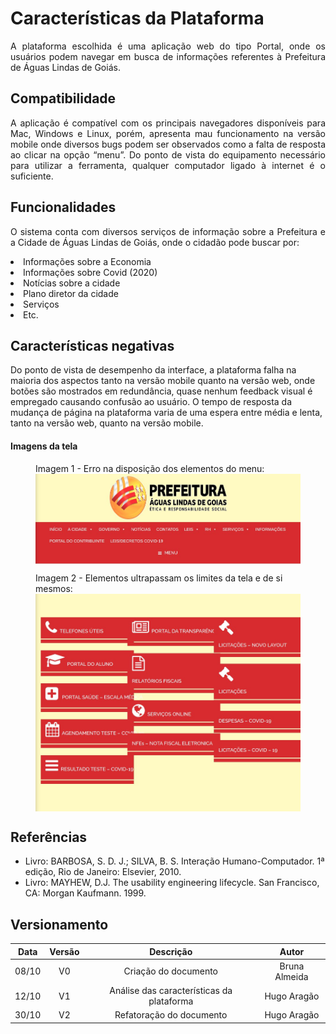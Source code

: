 # Características da Plataforma
<p align="justify">
A plataforma escolhida é uma aplicação web do tipo Portal, onde os usuários podem navegar em busca de informações referentes à Prefeitura de Águas Lindas de Goiás.
</p>

## Compatibilidade 
<p align="Justify">
A aplicação é compatível com os principais navegadores disponíveis para Mac, Windows e Linux, porém, apresenta mau funcionamento na versão mobile onde diversos bugs podem ser observados como a falta de resposta ao clicar na opção “menu”. Do ponto de vista do equipamento necessário para utilizar a ferramenta, qualquer computador ligado à internet é o suficiente.
</p>

## Funcionalidades
<p align="Justify">
O sistema conta com diversos serviços de informação sobre a Prefeitura e a Cidade de Águas Lindas de Goiás, onde o cidadão pode buscar por:
<li> Informações sobre a Economia </li>
<li> Informações sobre Covid (2020)</li>
<li> Notícias sobre a cidade</li>
<li> Plano diretor da cidade</li>
<li> Serviços</li>
<li> Etc.</li>
</p>

## Características negativas
<p align="justify">

Do ponto de vista de desempenho da interface, a plataforma falha na maioria dos aspectos tanto na versão mobile quanto na versão web, onde botões são mostrados em redundância, quase nenhum feedback visual é empregado causando confusão ao usuário. O tempo de resposta da mudança de página na plataforma varia de uma espera entre média e lenta, tanto na versão web, quanto na versão mobile.
</p>

#### Imagens da tela

<figure>
<figcaption>Imagem 1 - Erro na disposição dos elementos do menu:</figcaption>
<img align=Center width="700" src="../imagens/menubug.jpg">
</figure>

<figure>
<figcaption>Imagem 2 - Elementos ultrapassam os limites da tela e de si mesmos:</figcaption>
<img align=Center width="700" src="../imagens/interfacebug.jpg">
</figure>

## Referências
+ Livro: BARBOSA, S. D. J.; SILVA, B. S. Interação Humano-Computador. 1ª edição, Rio de Janeiro: Elsevier, 2010.
+ Livro: MAYHEW,  D.J.  The  usability  engineering  lifecycle.  San Francisco, CA: Morgan Kaufmann. 1999. 




## Versionamento
| Data | Versão |           Descrição             |    Autor    |
|:----:|:------:|:-------------------------------:|:-----------:|
|08/10 |V0      |     Criação do documento        |Bruna Almeida|
|12/10 |V1      |   Análise das características da plataforma| Hugo Aragão|
|30/10 |V2      |   Refatoração do documento      | Hugo Aragão|